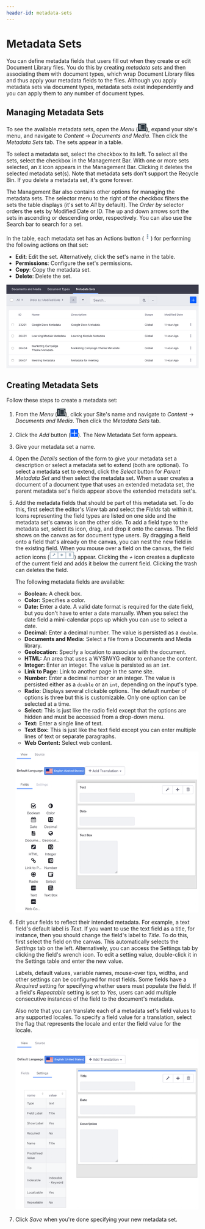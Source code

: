 ```yaml
---
header-id: metadata-sets
---
```


# Metadata Sets

You can define metadata fields that users fill out when they create or edit
Document Library files. You do this by creating *metadata sets* and then
associating them with document types, which wrap Document Library files and thus
apply your metadata fields to the files. Although you apply metadata sets via
document types, metadata sets exist independently and you can apply them to any
number of document types. 

## Managing Metadata Sets

To see the available metadata sets, open the *Menu* 
(![Product Menu](../../../images/icon-menu.png)), expand your site's menu, and
navigate to *Content* &rarr; *Documents and Media*. Then click the *Metadata
Sets* tab. The sets appear in a table. 

To select a metadata set, select the checkbox to its left. To select all the
sets, select the checkbox in the Management Bar. With one or more sets selected,
an `X` icon appears in the Management Bar. Clicking it deletes the selected
metadata set(s). Note that metadata sets don't support the Recycle Bin. If you
delete a metadata set, it's gone forever. 

The Management Bar also contains other options for managing the metadata sets.
The selector menu to the right of the checkbox filters the sets the table
displays (it's set to *All* by default). The *Order by* selector orders the sets
by Modified Date or ID. The up and down arrows sort the sets in ascending or
descending order, respectively. You can also use the Search bar to search for
a set. 

In the table, each metadata set has an Actions button 
(![Actions Menu](../../../images/icon-actions.png)) for performing the following
actions on that set: 

-   **Edit**: Edit the set. Alternatively, click the set's name in the table.
-   **Permissions**: Configure the set's permissions. 
-   **Copy**: Copy the metadata set. 
-   **Delete**: Delete the set. 

![Figure 1: The Metadata Sets management window lets you view existing sets and create new ones for applying to document types.](../../../images/dm-metadata-sets-list.png)

## Creating Metadata Sets

Follow these steps to create a metadata set: 

1.  From the *Menu* (![Product Menu](../../../images/icon-menu.png)), click your
    Site's name and navigate to *Content* &rarr; *Documents and Media*. Then
    click the *Metadata Sets* tab. 

2.  Click the *Add* button 
    (![Add](../../../images/icon-add.png)). The New Metadata Set form appears. 

3.  Give your metadata set a name. 

4.  Open the *Details* section of the form to give your metadata set a 
    description or select a metadata set to extend (both are optional). To 
    select a metadata set to extend, click the *Select* button for *Parent 
    Metadata Set* and then select the metadata set. When a user creates a 
    document of a document type that uses an extended metadata set, the parent
    metadata set's fields appear above the extended metadata set's. 

5.  Add the metadata fields that should be part of this metadata set. To do 
    this, first select the editor's *View* tab and select the *Fields* tab 
    within it. Icons representing the field types are listed on one side and the 
    metadata set's canvas is on the other side. To add a field type to the
    metadata set, select its icon, drag, and drop it onto the canvas. The field
    shows on the canvas as for document type users. By dragging a field onto
    a field that's already on the canvas, you can nest the new field in the
    existing field. When you mouse over a field on the canvas, the field action
    icons (![Icons](../../../images/icon-dm-metadata-actions.png))
    appear. Clicking the *+* icon creates a duplicate of the current field and
    adds it below the current field. Clicking the trash can deletes the field. 

    The following metadata fields are available:

    -   **Boolean:** A check box. 
    -   **Color:** Specifies a color. 
    -   **Date:** Enter a date. A valid date format is required for the 
        date field, but you don't have to enter a date manually. When you select 
        the date field a mini-calendar pops up which you can use to select a 
        date. 
    -   **Decimal:** Enter a decimal number. The value is persisted as 
        a `double`. 
    -   **Documents and Media:** Select a file from a Documents and Media library. 
    -   **Geolocation:** Specify a location to associate with the 
        document.
    -   **HTML:** An area that uses a WYSIWYG editor to enhance the content. 
    -   **Integer:** Enter an integer. The value is persisted as an 
        `int`. 
    -   **Link to Page:** Link to another page in the same site.
    -   **Number:** Enter a decimal number or an integer. The value is
        persisted either as a `double` or an `int`, depending on the input's type.
    -   **Radio:** Displays several clickable options. The default number of 
        options is three but this is customizable. Only one option can be 
        selected at a time.
    -   **Select:** This is just like the radio field except that the options 
        are hidden and must be accessed from a drop-down menu. 
    -   **Text:** Enter a single line of text.
    -   **Text Box:** This is just like the text field except you can enter 
        multiple lines of text or separate paragraphs. 
    -   **Web Content:** Select web content.

    ![Figure 2: Add your metadata set's fields to the canvas.](../../../images/dm-metadata-set-fields.png)

6.  Edit your fields to reflect their intended metadata. For example, a text 
    field's default label is *Text*. If you want to use the text field as a 
    title, for instance, then you should change the field's label to *Title*. To 
    do this, first select the field on the canvas. This automatically selects 
    the *Settings* tab on the left. Alternatively, you can access the Settings 
    tab by clicking the field's wrench icon. To edit a setting value, 
    double-click it in the Settings table and enter the new value. 

    Labels, default values, variable names, mouse-over tips, widths, and other
    settings can be configured for most fields. Some fields have a *Required*
    setting for specifying whether users must populate the field. If a field's
    *Repeatable* setting is set to *Yes*, users can add multiple consecutive
    instances of the field to the document's metadata. 

    Also note that you can translate each of a metadata set's field values to
    any supported locales. To specify a field value for a translation, select
    the flag that represents the locale and enter the field value for the
    locale. 

    ![Figure 3: Edit your metadata set's fields to match the metadata that you want each field to hold.](../../../images/dm-metadata-set-settings.png)

7.  Click *Save* when you're done specifying your new metadata set.
